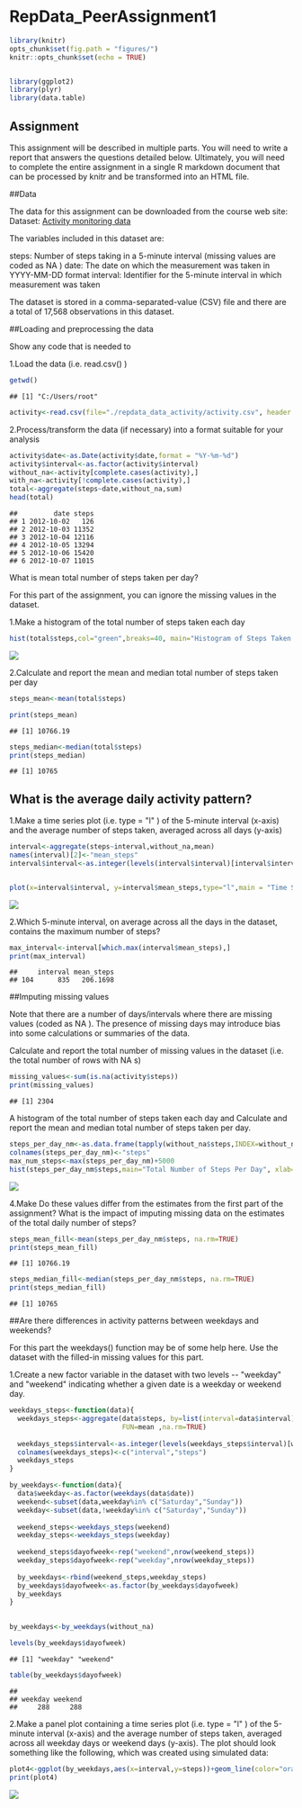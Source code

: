 # RepData_PeerAssignment1


```r
library(knitr)
opts_chunk$set(fig.path = "figures/")
knitr::opts_chunk$set(echo = TRUE)


library(ggplot2)
library(plyr)
library(data.table)
```

## Assignment

This assignment will be described in multiple parts. You will need to write a report that answers the questions detailed below. Ultimately, you will need to complete the entire assignment in a single R markdown document that can be processed by knitr and be transformed into an HTML file.

##Data

The data for this assignment can be downloaded from the course web site:
Dataset: 
[Activity monitoring data](https://d396qusza40orc.cloudfront.net/repdata%2Fdata%2Factivity.zip)

The variables included in this dataset are:

steps: Number of steps taking in a 5-minute interval (missing values are coded as  NA )
date: The date on which the measurement was taken in YYYY-MM-DD format
interval: Identifier for the 5-minute interval in which measurement was taken


The dataset is stored in a comma-separated-value (CSV) file and there are a total of 17,568 observations in this dataset.



##Loading and preprocessing the data

Show any code that is needed to

1.Load the data (i.e.  read.csv() )




```r
getwd()
```

```
## [1] "C:/Users/root"
```

```r
activity<-read.csv(file="./repdata_data_activity/activity.csv", header = TRUE, sep =",", colClasses = c("numeric","character","numeric"))
```


2.Process/transform the data (if necessary) into a format suitable for your analysis




```r
activity$date<-as.Date(activity$date,format = "%Y-%m-%d")
activity$interval<-as.factor(activity$interval)
without_na<-activity[complete.cases(activity),]
with_na<-activity[!complete.cases(activity),]
total<-aggregate(steps~date,without_na,sum)
head(total)
```

```
##         date steps
## 1 2012-10-02   126
## 2 2012-10-03 11352
## 3 2012-10-04 12116
## 4 2012-10-05 13294
## 5 2012-10-06 15420
## 6 2012-10-07 11015
```

What is mean total number of steps taken per day?

For this part of the assignment, you can ignore the missing values in the dataset.

1.Make a histogram of the total number of steps taken each day


```r
hist(total$steps,col="green",breaks=40, main="Histogram of Steps Taken per Day", xlab="number of Steps per Day", ylab="Number of times in a day(Count)")
```

![](figures/plot1-1.png)<!-- -->


2.Calculate and report the mean and median total number of steps taken per day


```r
steps_mean<-mean(total$steps)

print(steps_mean)
```

```
## [1] 10766.19
```

```r
steps_median<-median(total$steps)
print(steps_median)
```

```
## [1] 10765
```

## What is the average daily activity pattern?

1.Make a time series plot (i.e.  type = "l" ) of the 5-minute interval (x-axis) and the average number of steps taken, averaged across all days (y-axis)



```r
interval<-aggregate(steps~interval,without_na,mean)
names(interval)[2]<-"mean_steps"
interval$interval<-as.integer(levels(interval$interval)[interval$interval])


plot(x=interval$interval, y=interval$mean_steps,type="l",main = "Time Series Plot of the 5-Minute interval", xlab="5-Minute interval", ylab="Average across All Days")
```

![](figures/plot2-1.png)<!-- -->



2.Which 5-minute interval, on average across all the days in the dataset, contains the maximum number of steps?


```r
max_interval<-interval[which.max(interval$mean_steps),]
print(max_interval)
```

```
##     interval mean_steps
## 104      835   206.1698
```

##Imputing missing values

Note that there are a number of days/intervals where there are missing values (coded as  NA ). The presence of missing days may introduce bias into some calculations or summaries of the data.

Calculate and report the total number of missing values in the dataset (i.e. the total number of rows with  NA s)


```r
missing_values<-sum(is.na(activity$steps))
print(missing_values)
```

```
## [1] 2304
```

A histogram of the total number of steps taken each day and Calculate and report the mean and median total number of steps taken per day.


```r
steps_per_day_nm<-as.data.frame(tapply(without_na$steps,INDEX=without_na$date,FUN="sum"))
colnames(steps_per_day_nm)<-"steps"
max_num_steps<-max(steps_per_day_nm)+5000
hist(steps_per_day_nm$steps,main="Total Number of Steps Per Day", xlab="Total Number of Steps Per Day", ylab = "Number of time in a day", breaks = 10,xlim = c(0,max_num_steps),ylim=c(0,20), col = "blue")
```

![](figures/plot3-1.png)<!-- -->




4.Make  Do these values differ from the estimates from the first part of the assignment? What is the impact of imputing missing data on the estimates of the total daily number of steps?


```r
steps_mean_fill<-mean(steps_per_day_nm$steps, na.rm=TRUE)
print(steps_mean_fill)
```

```
## [1] 10766.19
```

```r
steps_median_fill<-median(steps_per_day_nm$steps, na.rm=TRUE)
print(steps_median_fill)
```

```
## [1] 10765
```

##Are there differences in activity patterns between weekdays and weekends?

For this part the  weekdays()  function may be of some help here. Use the dataset with the filled-in missing values for this part.

1.Create a new factor variable in the dataset with two levels -- "weekday" and "weekend" indicating whether a given date is a weekday or weekend day.


```r
weekdays_steps<-function(data){
  weekdays_steps<-aggregate(data$steps, by=list(interval=data$interval),
                            FUN=mean ,na.rm=TRUE)
  
  weekdays_steps$interval<-as.integer(levels(weekdays_steps$interval)[weekdays_steps$interval])
  colnames(weekdays_steps)<-c("interval","steps")
  weekdays_steps
}

by_weekdays<-function(data){
  data$weekday<-as.factor(weekdays(data$date))
  weekend<-subset(data,weekday%in% c("Saturday","Sunday"))
  weekday<-subset(data,!weekday%in% c("Saturday","Sunday"))
  
  weekend_steps<-weekdays_steps(weekend)
  weekday_steps<-weekdays_steps(weekday)
  
  weekend_steps$dayofweek<-rep("weekend",nrow(weekend_steps))
  weekday_steps$dayofweek<-rep("weekday",nrow(weekday_steps))
  
  by_weekdays<-rbind(weekend_steps,weekday_steps)
  by_weekdays$dayofweek<-as.factor(by_weekdays$dayofweek)
  by_weekdays
}
  

by_weekdays<-by_weekdays(without_na)

levels(by_weekdays$dayofweek)
```

```
## [1] "weekday" "weekend"
```

```r
table(by_weekdays$dayofweek)
```

```
## 
## weekday weekend 
##     288     288
```




2.Make a panel plot containing a time series plot (i.e.  type = "l" ) of the 5-minute interval (x-axis) and the average number of steps taken, averaged across all weekday days or weekend days (y-axis). The plot should look something like the following, which was created using simulated data:


```r
plot4<-ggplot(by_weekdays,aes(x=interval,y=steps))+geom_line(color="orange")+facet_wrap(~ dayofweek,nrow=2,ncol = 1) +labs(x="Interval",y="Number of steps")+theme_bw()
print(plot4)
```

![](figures/plot4-1.png)<!-- -->
